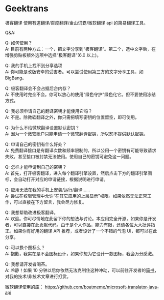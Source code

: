 # Geektrans
极客翻译
使用有道翻译/百度翻译/金山词霸/微软翻译 api 的简易翻译工具。

Q&A:

Q: 如何使用？  
A: 目前有两种方式：一个，把文字分享到“极客翻译”。第二个，选中文字后，在增强剪贴板额外选项中选择“极客翻译”(6.0 以上)。

Q: 我的手机上找不到分享选项  
A: 你可能是改版安卓的受害者。可以尝试使用第三方的文字分享工具，如 BigBang。

Q: 极客翻译会不会占据后台内存？  
A: 不使用时完全不会。你可以放心的使用“绿色守护”绿色化它。但不要使用冻结方式。

Q: 我必须申请自己的翻译密钥才能使用它吗？  
A: 不是。除微软翻译之外，你只需把填写密钥的位置留空，即可使用。

Q: 为什么不给微软翻译设置默认密钥？  
A: 因为一个微软账户只能申请一个微软翻译密钥，所以恕不提供默认密钥。

Q: 申请自己的密钥有什么好处？  
A: 免费翻译接口是有翻译次数和频率限制的，所以公用一个密钥有可能导致请求失败，甚至接口被封禁无法使用。使用自己的密钥可避免这一问题。

Q: 怎样才能申请到自己的密钥？  
A: 首先，打开极客翻译，进入每个翻译引擎设置，然后点击下方的翻译引擎图标，会自动打开对应的申请链接，根据说明进行申请。

Q: 应用无法在我的手机上安装/运行/翻译……  
A: 尝试在权限管理中允许“在其它应用的上层显示”权限。如果依然无法正常工作，可以直接在下方留言，我会尽力修复。

Q: 我想帮助改进极客翻译。  
A: 欢迎。你可尽情地在此留下你的想法与讨论。本应用完全开源，如果你是开发者，可以直接在此贡献代码。由于是个人作品，能力有限，还请各位大大批评指正。如果你有好用的翻译 API 推荐，或者设计了一个不错的气泡 UI，都可以在此分享。

Q: 可以换个图标么？  
A: 抱歉，我实在是不会图标设计，如果你想为它设计一款图标，我会万分感激。

Q: 我想请开发者喝茶。  
A: 冷静！如果 10 分钟以后你依然无法克制住这种冲动，可以前往开发者的[简书](http://www.jianshu.com/users/ea4015fcb048/latest_articles)，对我的技术/非技术文章进行打赏。

微软翻译使用的库：
https://github.com/boatmeme/microsoft-translator-java-api
